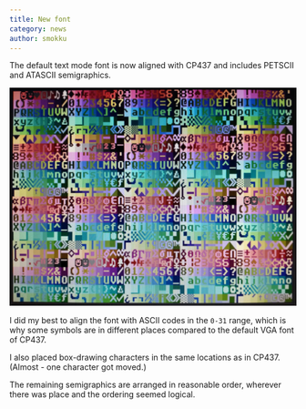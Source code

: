 ```yaml
---
title: New font
category: news
author: smokku
---
```


The default text mode font is now aligned with CP437 and includes PETSCII and ATASCII semigraphics.

![X65 text-mode font](/media/2024-06-10_text-mode_new-font.jpeg)

I did my best to align the font with ASCII codes in the `0-31` range,
which is why some symbols are in different places compared to the default VGA font of CP437.

I also placed box-drawing characters in the same locations as in CP437.
(Almost - one character got moved.)

The remaining semigraphics are arranged in reasonable order,
wherever there was place and the ordering seemed logical.
